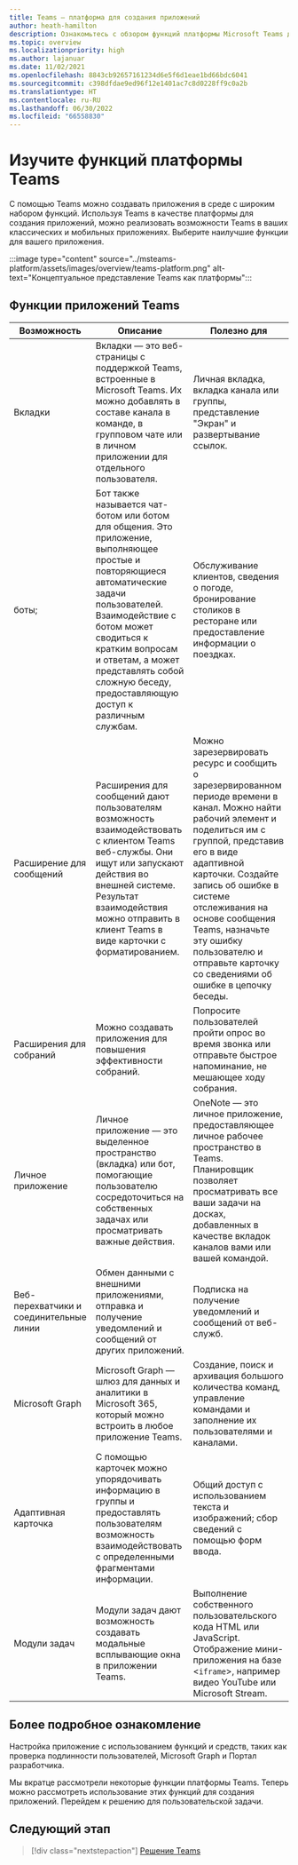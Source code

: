 ```yaml
---
title: Teams — платформа для создания приложений
author: heath-hamilton
description: Ознакомьтесь с обзором функций платформы Microsoft Teams для вашего приложения на компьютере и мобильных устройствах.
ms.topic: overview
ms.localizationpriority: high
ms.author: lajanuar
ms.date: 11/02/2021
ms.openlocfilehash: 8843cb92657161234d6e5f6d1eae1bd66bdc6041
ms.sourcegitcommit: c398dfdae9ed96f12e1401ac7c8d0228ff9c0a2b
ms.translationtype: HT
ms.contentlocale: ru-RU
ms.lasthandoff: 06/30/2022
ms.locfileid: "66558830"
---
```

# <a name="explore-teams-platform-features"></a>Изучите функций платформы Teams

С помощью Teams можно создавать приложения в среде с широким набором функций. Используя Teams в качестве платформы для создания приложений, можно реализовать возможности Teams в ваших классических и мобильных приложениях. Выберите наилучшие функции для вашего приложения.

:::image type="content" source="../msteams-platform/assets/images/overview/teams-platform.png" alt-text="Концептуальное представление Teams как платформы":::

## <a name="teams-app-features"></a>Функции приложений Teams

| Возможность | Описание | Полезно для |
| --- | --- | --- |
|Вкладки | Вкладки — это веб-страницы с поддержкой Teams, встроенные в Microsoft Teams. Их можно добавлять в составе канала в команде, в групповом чате или в личном приложении для отдельного пользователя. | Личная вкладка, вкладка канала или группы, представление "Экран" и развертывание ссылок. |
| боты; | Бот также называется чат-ботом или ботом для общения. Это приложение, выполняющее простые и повторяющиеся автоматические задачи пользователей. Взаимодействие с ботом может сводиться к кратким вопросам и ответам, а может представлять собой сложную беседу, предоставляющую доступ к различным службам. | Обслуживание клиентов, сведения о погоде, бронирование столиков в ресторане или предоставление информации о поездках. |
| Расширение для сообщений | Расширения для сообщений дают пользователям возможность взаимодействовать с клиентом Teams веб-службы. Они ищут или запускают действия во внешней системе. Результат взаимодействия можно отправить в клиент Teams в виде карточки с форматированием. | Можно зарезервировать ресурс и сообщить о зарезервированном периоде времени в канал. Можно найти рабочий элемент и поделиться им с группой, представив его в виде адаптивной карточки. Создайте запись об ошибке в системе отслеживания на основе сообщения Teams, назначьте эту ошибку пользователю и отправьте карточку со сведениями об ошибке в цепочку беседы. |
|Расширения для собраний | Можно создавать приложения для повышения эффективности собраний. | Попросите пользователей пройти опрос во время звонка или отправьте быстрое напоминание, не мешающее ходу собрания. |
| Личное приложение | Личное приложение — это выделенное пространство (вкладка) или бот, помогающие пользователю сосредоточиться на собственных задачах или просматривать важные действия. | OneNote — это личное приложение, предоставляющее личное рабочее пространство в Teams. Планировщик позволяет просматривать все ваши задачи на досках, добавленных в качестве вкладок каналов вами или вашей командой. |
| Веб-перехватчики и соединительные линии | Обмен данными с внешними приложениями, отправка и получение уведомлений и сообщений от других приложений. | Подписка на получение уведомлений и сообщений от веб-служб. |
| Microsoft Graph | Microsoft Graph — шлюз для данных и аналитики в Microsoft 365, который можно встроить в любое приложение Teams. | Создание, поиск и архивация большого количества команд, управление командами и заполнение их пользователями и каналами. |
| Адаптивная карточка | С помощью карточек можно упорядочивать информацию в группы и предоставлять пользователям возможность взаимодействовать с определенными фрагментами информации. | Общий доступ с использованием текста и изображений; сбор сведений с помощью форм ввода. |
| Модули задач | Модули задач дают возможность создавать модальные всплывающие окна в приложении Teams. | Выполнение собственного пользовательского кода HTML или JavaScript. Отображение мини-приложения на базе <`iframe`>, например видео YouTube или Microsoft Stream. |

## <a name="dive-deeper"></a>Более подробное ознакомление

Настройка приложение с использованием функций и средств, таких как проверка подлинности пользователей, Microsoft Graph и Портал разработчика.

Мы вкратце рассмотрели некоторые функции платформы Teams. Теперь можно рассмотреть использование этих функций для создания приложений. Перейдем к решению для пользовательской задачи.

## <a name="next-step"></a>Следующий этап

> [!div class="nextstepaction"]
> [Решение Teams](overview-solution.md)
